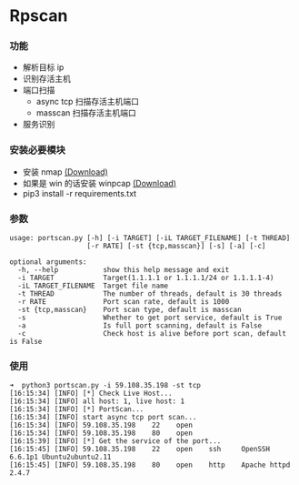 # Rpscan

### 功能
* 解析目标 ip
* 识别存活主机
* 端口扫描
  * async tcp 扫描存活主机端口
  * masscan 扫描存活主机端口
* 服务识别

### 安装必要模块
* 安装 nmap [(Download)](https://nmap.org/dist/?C=M&O=D)
* 如果是 win 的话安装 winpcap [(Download)](https://www.winpcap.org/install/default.htm)
* pip3 install -r requirements.txt

### 参数
```
usage: portscan.py [-h] [-i TARGET] [-iL TARGET_FILENAME] [-t THREAD]
                   [-r RATE] [-st {tcp,masscan}] [-s] [-a] [-c]

optional arguments:
  -h, --help           show this help message and exit
  -i TARGET            Target(1.1.1.1 or 1.1.1.1/24 or 1.1.1.1-4)
  -iL TARGET_FILENAME  Target file name
  -t THREAD            The number of threads, default is 30 threads
  -r RATE              Port scan rate, default is 1000
  -st {tcp,masscan}    Port scan type, default is masscan
  -s                   Whether to get port service, default is True
  -a                   Is full port scanning, default is False
  -c                   Check host is alive before port scan, default is False
```

### 使用
```
➜  python3 portscan.py -i 59.108.35.198 -st tcp
[16:15:34] [INFO] [*] Check Live Host...
[16:15:34] [INFO] all host: 1, live host: 1
[16:15:34] [INFO] [*] PortScan...
[16:15:34] [INFO] start async tcp port scan...
[16:15:34] [INFO] 59.108.35.198    22    open
[16:15:34] [INFO] 59.108.35.198    80    open
[16:15:39] [INFO] [*] Get the service of the port...
[16:15:45] [INFO] 59.108.35.198    22    open    ssh     OpenSSH         6.6.1p1 Ubuntu2ubuntu2.11
[16:15:45] [INFO] 59.108.35.198    80    open    http    Apache httpd    2.4.7
```
